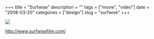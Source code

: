 +++
title = "Surfwise"
description = ""
tags = ["movie", "video"]
date = "2008-03-20"
categories = ["design"]
slug = "surfwise"
+++


 

  <div id="screens-thumbs" class="clearfix">
    <div class="txt-center" id="design-submission"><a href="http://www.surfwisefilm.com/"><img id='bluga-thumbnail-803' class='bluga-thumbnail large' src='//media.konigi.com/bluga/
wt47f27791b2e40_0.jpg'/></a></div>  
  </div>   
<p><a href="http://www.surfwisefilm.com/">http://www.surfwisefilm.com/</a></p>




